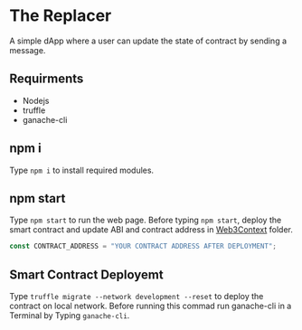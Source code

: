 # The Replacer

A simple dApp where a user can update the state of contract by sending a message.

## Requirments
* Nodejs
* truffle
* ganache-cli

## npm i
Type `npm i` to install required modules.

## npm start

Type `npm start` to run the web page. Before typing `npm start`, deploy the smart contract and update ABI and contract address  in [Web3Context](./src/Web3Context ) folder.


```JavaScript
const CONTRACT_ADDRESS = "YOUR CONTRACT ADDRESS AFTER DEPLOYMENT";
```


## Smart Contract Deployemt

Type `truffle migrate --network development --reset` to deploy the contract on local network.
Before running this commad run ganache-cli in a Terminal by Typing `ganache-cli`.
